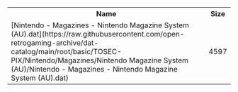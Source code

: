 <table>
<tr><th>Name</th><th>Size</th></tr>
<tr><td>[Nintendo - Magazines - Nintendo Magazine System (AU).dat](https://raw.githubusercontent.com/open-retrogaming-archive/dat-catalog/main/root/basic/TOSEC-PIX/Nintendo/Magazines/Nintendo Magazine System (AU)/Nintendo - Magazines - Nintendo Magazine System (AU).dat)</td><td>4597</td></tr>
</table>
